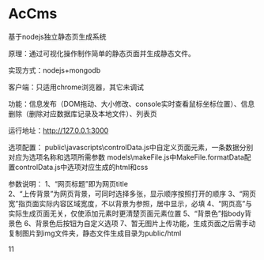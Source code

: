 AcCms
=====

基于nodejs独立静态页生成系统

原理：通过可视化操作制作简单的静态页面并生成静态文件。

实现方式：nodejs+mongodb

客户端：只适用chrome浏览器，其它未调试

功能：信息发布（DOM拖动、大小修改、console实时查看鼠标坐标位置）、信息删除（删除对应数据库记录及本地文件）、列表页

运行地址：http://127.0.0.1:3000

选项配置：
public\javascripts\controlData.js中自定义页面元素，一条数据分别对应为选项名称和选项所需参数
models\makeFile.js中MakeFile.formatData配置controlData.js中选项对应生成的html和css

参数说明：
1、“网页标题”即为网页title <br/>
2、“上传背景”为网页背景，可同时选择多张，显示顺序按照打开的顺序
3、“网页宽”指页面实际内容区域宽度，不以背景为参照，居中显示，必填
4、“网页高”与实际生成页面无关，仅使添加元素时更清楚页面元素位置
5、“背景色”指body背景色
6、背景色后按钮为自定义选项
7、暂无图片上传功能，生成页面之后需手动复制图片到img文件夹，静态文件生成目录为public/html

11